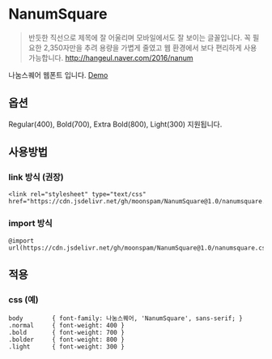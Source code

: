 # NanumSquare
> 반듯한 직선으로 제목에 잘 어울리며 모바일에서도 잘 보이는 글꼴입니다. 꼭 필요한 2,350자만을 추려 용량을 가볍게 줄였고 웹 환경에서 보다 편리하게 사용 가능합니다. http://hangeul.naver.com/2016/nanum

나눔스퀘어 웹폰트 입니다.
[Demo](https://htmlpreview.github.io/?https://github.com/moonspam/NanumSquare/blob/master/index.html)

## 옵션
Regular(400), Bold(700), Extra Bold(800), Light(300) 지원됩니다.

## 사용방법

### link 방식 (권장)
	<link rel="stylesheet" type="text/css" href="https://cdn.jsdelivr.net/gh/moonspam/NanumSquare@1.0/nanumsquare.css">

### import 방식
	@import url(https://cdn.jsdelivr.net/gh/moonspam/NanumSquare@1.0/nanumsquare.css);

## 적용
### css (예)
	body		{ font-family: 나눔스퀘어, 'NanumSquare', sans-serif; }
	.normal		{ font-weight: 400 }
	.bold		{ font-weight: 700 }
	.bolder		{ font-weight: 800 }
	.light		{ font-weight: 300 }
